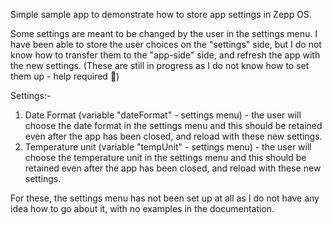 Simple sample app to demonstrate how to store app settings in Zepp OS.

Some settings are meant to be changed by the user in the settings menu.  I have been able to store the user choices on the "settings" side, but I do not know how to transfer them to the "app-side" side, and refresh the app with the new settings.
(These are still in progress as I do not know how to set them up - help required 🙏)

Settings:-
1. Date Format (variable "dateFormat" - settings menu) - the user will choose the date format in the settings menu and this should be retained even after the app has been closed, and reload with these new settings.
2. Temperature unit (variable "tempUnit" - settings menu) - the user will choose the temperature unit in the settings menu and this should be retained even after the app has been closed, and reload with these new settings.

For these, the settings menu has not been set up at all as I do not have any idea how to go about it, with no examples in the documentation.